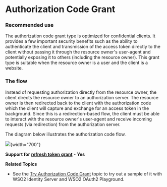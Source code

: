 # Authorization Code Grant

### Recommended use

The authorization code grant type is optimized for confidential clients.
It provides a few important security benefits such as the ability to
authenticate the client and transmission of the access token directly to
the client without passing it through the resource owner's user-agent
and potentially exposing it to others (including the resource owner).
This grant type is suitable when the resource owner is a user and the
client is a website.

### The flow

Instead of requesting authorization directly from the resource owner,
the client directs the resource owner to an authorization server. The
resource owner is then redirected back to the client with the
authorization code which the client will capture and exchange for an
access token in the background. Since this is a redirection-based flow,
the client must be able to interact with the resource owner's user-agent
and receive incoming requests (via redirection) from the authorization
server.

The diagram below illustrates the authorization code flow.

![](attachments/103329598/103329599.png){width="700"}

**Support for** [**refresh token grant**](_Refresh_Token_Grant_) -
**Yes**

**Related Topics**

-   See the [Try Authorization Code
    Grant](_Try_Authorization_Code_Grant_) topic to try out a sample of
    it with WSO2 Identity Server and WSO2 OAuth2 Playground.
